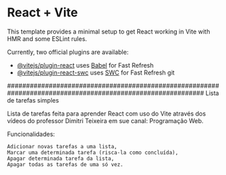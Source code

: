 # React + Vite

This template provides a minimal setup to get React working in Vite with HMR and some ESLint rules.

Currently, two official plugins are available:

- [@vitejs/plugin-react](https://github.com/vitejs/vite-plugin-react/blob/main/packages/plugin-react/README.md) uses [Babel](https://babeljs.io/) for Fast Refresh
- [@vitejs/plugin-react-swc](https://github.com/vitejs/vite-plugin-react-swc) uses [SWC](https://swc.rs/) for Fast Refresh
git

############################################################################################################
Lista de tarefas simples

Lista de tarefas feita para aprender React com uso do Vite através dos vídeos do professor Dimitri Teixeira em sue canal: Programação Web.

Funcionalidades:

    Adicionar novas tarefas a uma lista,
    Marcar uma determinada tarefa (risca-la como concluída),
    Apagar determinada tarefa da lista,
    Apagar todas as tarefas de uma só vez.
